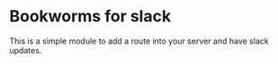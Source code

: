 # Bookworms for slack

This is a simple module to add a route into your server and have slack updates.
